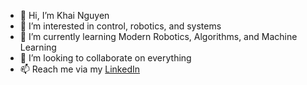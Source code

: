 - 👋 Hi, I’m Khai Nguyen
- 👀 I’m interested in control, robotics, and systems
- 🌱 I’m currently learning Modern Robotics, Algorithms, and Machine Learning
- 💞️ I’m looking to collaborate on everything
- 📫 Reach me via my [LinkedIn](https://www.linkedin.com/in/khainx/)

<!---
xkhainguyen/xkhainguyen is a ✨ special ✨ repository because its `README.md` (this file) appears on your GitHub profile.
You can click the Preview link to take a look at your changes.
--->
